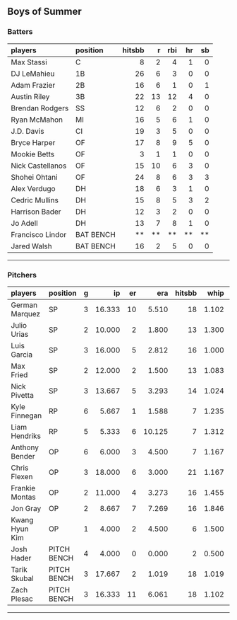 ## Boys of Summer

### Batters

 
|players          |position  | hitsbb|  r| rbi| hr| sb| 
|:----------------|:---------|------:|--:|---:|--:|--:| 
|Max Stassi       |C         |      8|  2|   4|  1|  0| 
|DJ LeMahieu      |1B        |     26|  6|   3|  0|  0| 
|Adam Frazier     |2B        |     16|  6|   1|  0|  1| 
|Austin Riley     |3B        |     22| 13|  12|  4|  0| 
|Brendan Rodgers  |SS        |     12|  6|   2|  0|  0| 
|Ryan McMahon     |MI        |     16|  5|   6|  1|  0| 
|J.D. Davis       |CI        |     19|  3|   5|  0|  0| 
|Bryce Harper     |OF        |     17|  8|   9|  5|  0| 
|Mookie Betts     |OF        |      3|  1|   1|  0|  0| 
|Nick Castellanos |OF        |     15| 10|   6|  3|  0| 
|Shohei Ohtani    |OF        |     24|  8|   6|  3|  3| 
|Alex Verdugo     |DH        |     18|  6|   3|  1|  0| 
|Cedric Mullins   |DH        |     15|  8|   5|  3|  2| 
|Harrison Bader   |DH        |     12|  3|   2|  0|  0| 
|Jo Adell         |DH        |     13|  7|   8|  1|  0| 
|Francisco Lindor |BAT BENCH |     **| **|  **| **| **| 
|Jared Walsh      |BAT BENCH |     16|  2|   5|  0|  0| 

* * *

### Pitchers

 
|players        |position    |  g|     ip| er|    era| hitsbb|  whip| so|  w| sv| 
|:--------------|:-----------|--:|------:|--:|------:|------:|-----:|--:|--:|--:| 
|German Marquez |SP          |  3| 16.333| 10|  5.510|     18| 1.102| 17|  2|  0| 
|Julio Urias    |SP          |  2| 10.000|  2|  1.800|     13| 1.300| 10|  0|  0| 
|Luis Garcia    |SP          |  3| 16.000|  5|  2.812|     16| 1.000| 16|  2|  0| 
|Max Fried      |SP          |  2| 12.000|  2|  1.500|     13| 1.083| 12|  2|  0| 
|Nick Pivetta   |SP          |  3| 13.667|  5|  3.293|     14| 1.024| 14|  1|  0| 
|Kyle Finnegan  |RP          |  6|  5.667|  1|  1.588|      7| 1.235|  2|  0|  2| 
|Liam Hendriks  |RP          |  5|  5.333|  6| 10.125|      7| 1.312| 13|  2|  2| 
|Anthony Bender |OP          |  6|  6.000|  3|  4.500|      7| 1.167|  9|  0|  2| 
|Chris Flexen   |OP          |  3| 18.000|  6|  3.000|     21| 1.167| 15|  0|  0| 
|Frankie Montas |OP          |  2| 11.000|  4|  3.273|     16| 1.455| 12|  0|  0| 
|Jon Gray       |OP          |  2|  8.667|  7|  7.269|     16| 1.846| 14|  0|  0| 
|Kwang Hyun Kim |OP          |  1|  4.000|  2|  4.500|      6| 1.500|  3|  0|  0| 
|Josh Hader     |PITCH BENCH |  4|  4.000|  0|  0.000|      2| 0.500|  8|  1|  2| 
|Tarik Skubal   |PITCH BENCH |  3| 17.667|  2|  1.019|     18| 1.019| 17|  2|  0| 
|Zach Plesac    |PITCH BENCH |  3| 16.333| 11|  6.061|     18| 1.102| 17|  1|  0| 


* * *


